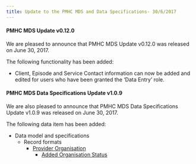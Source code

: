 ```yaml
---
title: Update to the PMHC MDS and Data Specifications- 30/6/2017
---
```


<h4>PMHC MDS Update v0.12.0</h4>

<p>We are pleased to announce that PMHC MDS Update v0.12.0 was released on June 30, 2017.</p>

<p>The following functionality has been added:</p>

<ul>
<li>Client, Episode and Service Contact information can now be added and edited for users who have been granted the ‘Data Entry’ role.</li>
</ul>

<h4>PMHC MDS Data Specifications Update v1.0.9</h4>

<p>We are also pleased to announce that PMHC MDS Data Specifications Update v1.0.9 was released on June 30, 2017.</p>

<p>The following data item has been added:</p>

<ul>
<li>Data model and specifications
  <ul>
  <li>Record formats
    <ul>
    <li><a href="https://docs.pmhc-mds.com/data-specification/data-model-and-specifications.html#provider-organisation-data-elements">Provider Organisation</a>
      <ul>
      <li><a href="https://docs.pmhc-mds.com/data-specification/data-model-and-specifications.html#provider-organisation-status">Added Organisation Status</a>
    </li>
    </ul>
  </li>
  </ul>
</li>
</ul>
